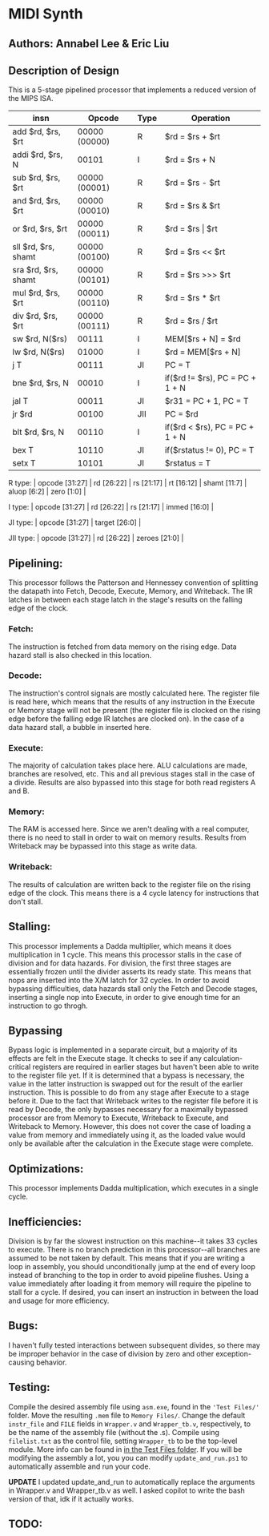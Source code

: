 # MIDI Synth
## Authors: Annabel Lee & Eric Liu

## Description of Design
This is a 5-stage pipelined processor that implements a reduced version of the MIPS ISA. 

| insn | Opcode | Type | Operation |
|------|--------|------|-----------|
|add $rd, $rs, $rt|00000 (00000)|R|$rd = $rs + $rt|
|addi $rd, $rs, N|00101|I|$rd = $rs + N|
|sub $rd, $rs, $rt|00000 (00001)|R|$rd = $rs - $rt|
|and $rd, $rs, $rt|00000 (00010)|R|$rd = $rs & $rt|
|or $rd, $rs, $rt|00000 (00011)|R|$rd = $rs \| $rt|
|sll $rd, $rs, shamt|00000 (00100)|R|$rd = $rs << $rt|
|sra $rd, $rs, shamt|00000 (00101)|R|$rd = $rs >>> $rt|
|mul $rd, $rs, $rt|00000 (00110)|R|$rd = $rs * $rt|
|div $rd, $rs, $rt|00000 (00111)|R|$rd = $rs / $rt|
|sw \$rd, N(\$rs)|00111|I|MEM[$rs + N] = $rd|
|lw \$rd, N(\$rs)|01000|I|\$rd = MEM[\$rs + N]|
|j T|00111|JI|PC = T|
|bne $rd, $rs, N|00010|I|if($rd != $rs), PC = PC + 1 + N|
|jal T|00011|JI|$r31 = PC + 1, PC = T|
|jr $rd|00100|JII|PC = $rd|
|blt $rd, $rs, N|00110|I|if($rd < $rs), PC = PC + 1 + N|
|bex T|10110|JI|if($rstatus != 0), PC = T|
|setx T|10101|JI|$rstatus = T|

R type:     | opcode [31:27] | rd [26:22] | rs [21:17] | rt [16:12] | shamt [11:7] | aluop [6:2] | zero [1:0] |

I type:     | opcode [31:27] | rd [26:22] | rs [21:17] | immed [16:0] |

JI type:    | opcode [31:27] | target [26:0] |

JII type:   | opcode [31:27] | rd [26:22] | zeroes [21:0] |

## Pipelining:
This processor follows the Patterson and Hennessey convention of splitting the datapath into Fetch, Decode, Execute, Memory, and Writeback. The IR latches in between each stage latch in the stage's results on the falling edge of the clock.

### Fetch:
The instruction is fetched from data memory on the rising edge. Data hazard stall is also checked in this location.

### Decode:
The instruction's control signals are mostly calculated here. The register file is read here, which means that the results of any instruction in the Execute or Memory stage will not be present (the register file is clocked on the rising edge before the falling edge IR latches are clocked on). In the case of a data hazard stall, a bubble in inserted here.

### Execute:
The majority of calculation takes place here. ALU calculations are made, branches are resolved, etc. This and all previous stages stall in the case of a divide. Results are also bypassed into this stage for both read registers A and B. 

### Memory:
The RAM is accessed here. Since we aren't dealing with a real computer, there is no need to stall in order to wait on memory results. Results from Writeback may be bypassed into this stage as write data.

### Writeback:
The results of calculation are written back to the register file on the rising edge of the clock. This means there is a 4 cycle latency for instructions that don't stall.

## Stalling:
This processor implements a Dadda multiplier, which means it does multiplication in 1 cycle. This means this processor stalls in the case of division and for data hazards. For division, the first three stages are essentially frozen until the divider asserts its ready state. This means that nops are inserted into the X/M latch for 32 cycles. In order to avoid bypassing difficulties, data hazards stall only the Fetch and Decode stages, inserting a single nop into Execute, in order to give enough time for an instruction to go throgh.

## Bypassing
Bypass logic is implemented in a separate circuit, but a majority of its effects are felt in the Execute stage. 
It checks to see if any calculation-critical registers are required in earlier stages but haven't been able to write to the register file yet. If it is determined that a bypass is necessary, the value in the latter instruction is swapped out for the result of the earlier instruction. This is possible to do from any stage after Execute to a stage before it. Due to the fact that Writeback writes to the register file before it is read by Decode, the only bypasses necessary for a maximally bypassed processor are from Memory to Execute, Writeback to Execute, and Writeback to Memory. However, this does not cover the case of loading a value from memory and immediately using it, as the loaded value would only be available after the calculation in the Execute stage were complete.

## Optimizations:
This processor implements Dadda multiplication, which executes in a single cycle.

## Inefficiencies:
Division is by far the slowest instruction on this machine--it takes 33 cycles to execute.
There is no branch prediction in this processor--all branches are assumed to be not taken by default. This means that if you are writing a loop in assembly, you should unconditionally jump at the end of every loop instead of branching to the top in order to avoid pipeline flushes.
Using a value immediately after loading it from memory will require the pipeline to stall for a cycle. If desired, you can insert an instruction in between the load and usage for more efficiency.

## Bugs:
I haven't fully tested interactions between subsequent divides, so there may be improper behavior in the case of division by zero and other exception-causing behavior.

## Testing:
Compile the desired assembly file using `asm.exe`, found in the `'Test Files/'` folder. Move the resulting `.mem` file to `Memory Files/`. Change the default `instr_file` and `FILE` fields in `Wrapper.v` and `Wrapper_tb.v`, respectively, to be the name of the assembly file (without the .s). Compile using `filelist.txt` as the control file, setting `Wrapper_tb` to be the top-level module. More info can be found in [in the Test Files folder](/Test%20Files/instructions.txt).
If you will be modifying the assembly a lot, you you can modify `update_and_run.ps1` to automatically assemble and run your code.

**UPDATE** I updated update_and_run to automatically replace the arguments in Wrapper.v and Wrapper_tb.v as well. I asked copilot to write the bash version of that, idk if it actually works.

## TODO:
